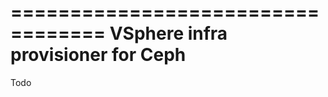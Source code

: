 ==================================
VSphere infra provisioner for Ceph
==================================

Todo
